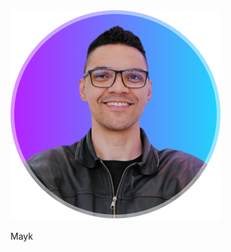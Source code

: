 <!DOCTYPE html>
<html lang="pt-br" class="light">
<head>
    <link rel="preconnect" href="https://fonts.googleapis.com">
    <link rel="preconnect" href="https://fonts.gstatic.com" crossorigin />
    <link 
    href="https://fonts.googleapis.com/css2?family=Inter:ital,opsz,wght@0,14..32,100..900;1,14..32,100..900&display=swap" 
    rel="stylesheet"/>
    <meta charset="UTF-8" />
    <meta http-equiv="X-UA-Compatible" content="IE=edge" />
    <meta name="viewport" content="width=device-width, initial-scale=1.0" />
    <title>Projeto</title>
    <link rel="stylesheet" href="./style.css" />
</head>
  <body>
    <div id="container">
      <div id="profile">
      <img 
      src="./assets/avatar.png" 
      alt="Foto do brito."/>
      <p>Mayk</p><br>
 
  </body>
</html>
